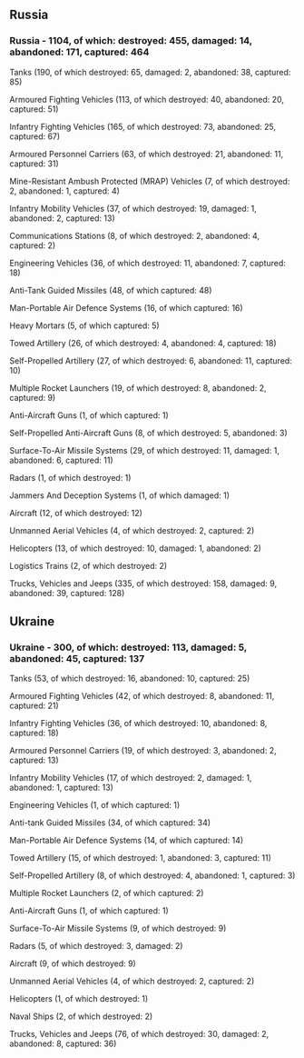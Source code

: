 
 
 ## Russia
 
 ### Russia - 1104, of which: destroyed: 455, damaged: 14, abandoned: 171, captured: 464

 

 

 Tanks (190, of which destroyed: 65, damaged: 2, abandoned: 38, captured: 85)

 Armoured Fighting Vehicles (113, of which destroyed: 40, abandoned: 20, captured: 51)

 Infantry Fighting Vehicles (165, of which destroyed: 73, abandoned: 25, captured: 67)

 Armoured Personnel Carriers (63, of which destroyed: 21, abandoned: 11, captured: 31)

 Mine-Resistant Ambush Protected (MRAP) Vehicles (7, of which destroyed: 2, abandoned: 1, captured: 4)

 Infantry Mobility Vehicles (37, of which destroyed: 19, damaged: 1, abandoned: 2, captured: 13)

 Communications Stations (8, of which destroyed: 2, abandoned: 4, captured: 2)

 Engineering Vehicles (36, of which destroyed: 11, abandoned: 7, captured: 18)

 Anti-Tank Guided Missiles (48, of which captured: 48)

 Man-Portable Air Defence Systems (16, of which captured: 16)

 Heavy Mortars (5, of which captured: 5)

 Towed Artillery (26, of which destroyed: 4, abandoned: 4, captured: 18)

 Self-Propelled Artillery (27, of which destroyed: 6, abandoned: 11, captured: 10)

 Multiple Rocket Launchers (19, of which destroyed: 8, abandoned: 2, captured: 9)

 Anti-Aircraft Guns (1, of which captured: 1)

 Self-Propelled Anti-Aircraft Guns (8, of which destroyed: 5, abandoned: 3)

 Surface-To-Air Missile Systems (29, of which destroyed: 11, damaged: 1, abandoned: 6, captured: 11)

 Radars (1, of which destroyed: 1)

 Jammers And Deception Systems (1, of which damaged: 1)

 Aircraft (12, of which destroyed: 12)

 Unmanned Aerial Vehicles (4, of which destroyed: 2, captured: 2)

 Helicopters (13, of which destroyed: 10, damaged: 1, abandoned: 2)

 Logistics Trains (2, of which destroyed: 2)

 Trucks, Vehicles and Jeeps (335, of which destroyed: 158, damaged: 9, abandoned: 39, captured: 128)

 
 
 ## Ukraine
 
 ### Ukraine - 300, of which: destroyed: 113, damaged: 5, abandoned: 45, captured: 137

 

 

 Tanks (53, of which destroyed: 16, abandoned: 10, captured: 25)

 Armoured Fighting Vehicles (42, of which destroyed: 8, abandoned: 11, captured: 21)

 Infantry Fighting Vehicles (36, of which destroyed: 10, abandoned: 8, captured: 18)

 Armoured Personnel Carriers (19, of which destroyed: 3, abandoned: 2, captured: 13)

 Infantry Mobility Vehicles (17, of which destroyed: 2, damaged: 1, abandoned: 1, captured: 13)

 Engineering Vehicles (1, of which captured: 1)

 Anti-tank Guided Missiles (34, of which captured: 34)

 Man-Portable Air Defence Systems (14, of which captured: 14)

 Towed Artillery (15, of which destroyed: 1, abandoned: 3, captured: 11)

 Self-Propelled Artillery (8, of which destroyed: 4, abandoned: 1, captured: 3)

 Multiple Rocket Launchers (2, of which captured: 2)

 Anti-Aircraft Guns (1, of which captured: 1)

 Surface-To-Air Missile Systems (9, of which destroyed: 9)

 

 

 Radars (5, of which destroyed: 3, damaged: 2)

 Aircraft (9, of which destroyed: 9)

 Unmanned Aerial Vehicles (4, of which destroyed: 2, captured: 2)

 Helicopters (1, of which destroyed: 1)

 Naval Ships (2, of which destroyed: 2)

 Trucks, Vehicles and Jeeps (76, of which destroyed: 30, damaged: 2, abandoned: 8, captured: 36)

